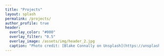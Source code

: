 ```yaml
---
title: "Projects"
layout: splash
permalink: /projects/
author_profile: true
header:
  overlay_color: "#000"
  overlay_filter: "0.5"
  overlay_image: /assets/img/header_2.jpg
  caption: "Photo credit: [Blake Connally on Unsplash](https://unsplash.com/photos/macbook-pro-inside-gray-room-B3l0g6HLxr8)"
---
```

